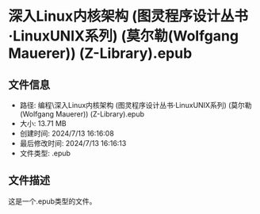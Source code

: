 ﻿# 深入Linux内核架构 (图灵程序设计丛书·LinuxUNIX系列) (莫尔勒(Wolfgang Mauerer)) (Z-Library).epub

## 文件信息
- 路径: 编程\深入Linux内核架构 (图灵程序设计丛书·LinuxUNIX系列) (莫尔勒(Wolfgang Mauerer)) (Z-Library).epub
- 大小: 13.71 MB
- 创建时间: 2024/7/13 16:16:08
- 最后修改时间: 2024/7/13 16:16:13
- 文件类型: .epub

## 文件描述
这是一个.epub类型的文件。

